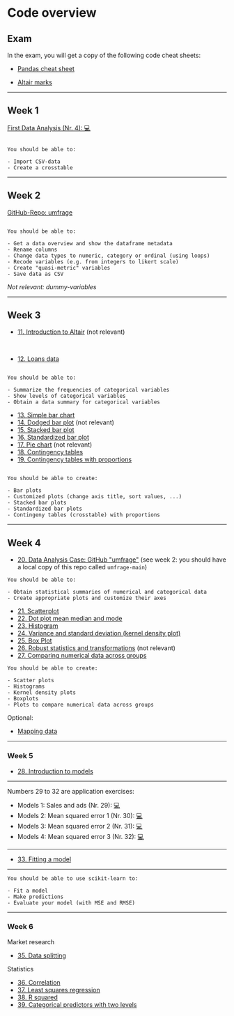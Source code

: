 # Code overview

## Exam

In the exam, you will get a copy of the following code cheat sheets: 

- [Pandas cheat sheet](https://pandas.pydata.org/Pandas_Cheat_Sheet.pdf)

- [Altair marks](../code/altair-marks.md)

---

## Week 1

[First Data Analysis (Nr. 4): 💻](../ae/ae1/01-1b-netflix-g.ipynb)


```{note}

You should be able to:

- Import CSV-data
- Create a crosstable

```

---

## Week 2

[GitHub-Repo: umfrage](https://github.com/kirenz/umfrage)



```{note}

You should be able to:

- Get a data overview and show the dataframe metadata
- Rename columns
- Change data types to numeric, category or ordinal (using loops)
- Recode variables (e.g. from integers to likert scale)
- Create "quasi-metric" variables
- Save data as CSV

```

*Not relevant: dummy-variables*

---

## Week 3

- [11. Introduction to Altair](../code/11-altair_introduction_p.ipynb) (not relevant)

<br>

- [12. Loans data](../code/12-data-overview.ipynb)

```{note}

You should be able to:

- Summarize the frequencies of categorical variables 
- Show levels of categorical variables
- Obtain a data summary for categorical variables
```


- [13. Simple bar chart](../code/13-bar-chart-altair.ipynb)
- [14. Dodged bar plot](../code/14-dodged-bar-chart-altair.ipynb) (not relevant)
- [15. Stacked bar plot](../code/15-stacked-bar-chart-altair.ipynb)
- [16. Standardized bar plot](../code/16-standardized-bar-chart-altair.ipynb)
- [17. Pie chart](../code/17-pie-charts-altair.ipynb) (not relevant)
- [18. Contingency tables](../code/18-contingency-table-bar-plot.ipynb)
- [19. Contingency tables with proportions](../code/19-row-column-proportions.ipynb)



```{note}

You should be able to create:

- Bar plots 
- Customized plots (change axis title, sort values, ...)
- Stacked bar plots
- Standardized bar plots 
- Contingeny tables (crosstable) with proportions

```

---

## Week 4

- [20. Data Analysis Case: GitHub "umfrage"](https://github.com/kirenz/umfrage) (see week 2: you should have a local copy of this repo called `umfrage-main`) 

```{note}
You should be able to:

- Obtain statistical summaries of numerical and categorical data
- Create appropriate plots and customize their axes

```

- [21. Scatterplot](../code/21-scatterplot-paired-data-altair.ipynb)
- [22. Dot plot mean median and mode](../code/22-dot-plots-mean-altair.ipynb)
- [23. Histogram ](../code/23-histograms-altair.ipynb)
- [24. Variance and standard deviation (kernel density plot)](../code/24-histograms-kernel-density-altair.ipynb)
- [25. Box Plot](../code/25-box-plot-altair.ipynb)
- [26. Robust statistics and transformations](../code/26-transforming-data-altair.ipynb) (not relevant)
- [27. Comparing numerical data across groups](../code/27-comparisons-across-groups-altair.ipynb)


```{note}
You should be able to create:

- Scatter plots
- Histograms
- Kernel density plots
- Boxplots
- Plots to compare numerical data across groups

```

Optional:

- [Mapping data](../code/mapping-data-altair.ipynb)

---

### Week 5

- [28. Introduction to models](../code/28-ds-happy-scikit.ipynb)

---

Numbers 29 to 32 are application exercises:


- Models 1: Sales and ads (Nr. 29): [💻](../ae/models_1/07a-intro-sales-g.ipynb)
- Models 2: Mean squared error 1 (Nr. 30): [💻](../ae/models_2/07b-1-mse-g.ipynb)
- Models 3: Mean squared error 2 (Nr. 31): [💻](../ae/models_3/07b-2-mse-g.ipynb)
- Models 4: Mean squared error 3 (Nr. 32): [💻](../ae/models_4/07b-3-mse-g.ipynb)

---


- [33. Fitting a model](../code/33-fitting.ipynb)

---



```{note}
You should be able to use scikit-learn to:

- Fit a model
- Make predictions
- Evaluate your model (with MSE and RMSE)

```

---

### Week 6

Market research

- [35. Data splitting](../code/35-ds-happy-scikit-splitting.ipynb)

Statistics

- [36. Correlation](../code/36-correlation.ipynb)
- [37. Least squares regression](../code/37-least-squares.ipynb)
- [38. R squared](../code/38-strength-fit.ipynb)
- [39. Categorical predictors with two levels](../code/39-categorical.ipynb)